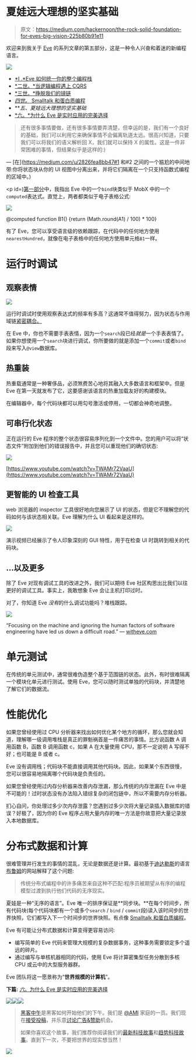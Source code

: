 # 夏娃远大理想的坚实基础

> 原文：<https://medium.com/hackernoon/the-rock-solid-foundation-for-eves-big-vision-225b80b91e11>

欢迎来到我关于 [Eve](http://witheve.com/) 的系列文章的第五部分，这是一种令人兴奋和着迷的新编程语言。

![](img/5d00ee5f811d19fdacd64945cf7dc021.png)

*   [*I .*Eve 如何统一你的整个编程栈](https://hackernoon.com/how-eve-unifies-your-entire-programming-stack-900ca80c58a7)
*   [*二世。*当逻辑编程遇上 CQRS](https://hackernoon.com/when-logic-programming-meets-cqrs-1137ab2a5f86)
*   [*三世。*挣脱我们的镜链](https://hackernoon.com/throwing-off-our-scope-chains-7567beb2d0b6)
*   [*四世。* Smalltalk 和蛋白质编程](https://hackernoon.com/smalltalk-and-protein-programming-4da245ac93e2)
*   ***五、*夏娃远大理想的坚实基础**
*   [*六。*为什么 Eve 是实时应用的完美选择](https://hackernoon.com/why-eve-will-be-perfect-for-realtime-apps-92b965b80ad)

> 还有很多事情要做，还有很多事情要弄清楚，但幸运的是，我们有一个良好的基础，我们可以利用它来确保事情不会偏离轨道太远。很高兴知道，只要我们可以将我们的语义解析回 X，我们就可以保持 X 的属性。这是一件非常困难的事情，但结果似乎是这样的:)

— [在](https://medium.com/u/2826fea8bb47#1 和#2 之间的一个尴尬的中间地带:你将状态块从你的 UI 视图中分离出来，并将它们隔离在一个只支持函数式编程的区域中。)</p><p id=)[第一部分](https://hackernoon.com/how-eve-unifies-your-entire-programming-stack-900ca80c58a7)中，我指出 Eve 中的一个`bind`块类似于 MobX 中的一个`computed`表达式。直觉上，两者都类似于电子表格公式:

![](img/a73be6a4994c14da17a86f518e284c87.png)

@computed function B1() {return (Math.round(A1) / 100) * 100}

有了 Eve，您可以享受语言级的依赖跟踪，在代码中的任何地方使用`nearestHundred`，就像在电子表格中的任何地方使用单元格`B1`一样。

# 运行时调试

## 观察表情

![](img/5a60e1571f9ee08c7bd99a3d4a9b3254.png)

运行时调试时使用观察表达式的频率有多高？这通常不值得努力，因为状态与作用域链[紧密耦合。](https://hackernoon.com/throwing-off-our-scope-chains-7567beb2d0b6)

在 Eve 中，你也不需要手表表情，因为一个`search`段已经*就是*一个手表表情了。如果你想使用一个`search`块进行调试，你所要做的就是添加一个`commit`或者`bind`段来写入`@view`数据库。

## 热重装

热重载通常是一种奢侈品，必须煞费苦心地将其融入大多数语言和框架中。但是 Eve 在第一天就发布了它，这要感谢该语言的热重加载友好的构建模块。

在编辑器中，每个代码块都可以用勾号激活或停用，一切都会神奇地调整。

## 可串行化状态

正在运行的 Eve 程序的整个状态很容易序列化到一个文件中。您的用户可以将“状态文件”附加到他们的错误报告中，并且您可以重现他们的确切状态:

![](img/0f2d7c67a8db8477aa61fb2c26a550bd.png)

[https://www.youtube.com/watch?v=TWAMr72VaaU](https://www.youtube.com/watch?v=TWAMr72VaaU)

## 更智能的 UI 检查工具

web 浏览器的 inspector 工具很好地向您展示了 UI 的状态，但是它不理解您的代码如何与该状态相关联。Eve 理解为什么 UI 看起来是这样的。

![](img/e3e1d0273bd0dc75380cd779b754ab41.png)

演示视频已经展示了令人印象深刻的 GUI 特性，用于在检查 UI 时跳转到相关的代码块。

## …以及更多

除了 Eve 对现有调试工具的改进之外，我们可以期待 Eve 社区构思出比我们以往更好的调试工具。事实上，我敢想象 Eve 会让主机打印过时。

对了，你知道 Eve *没有*的什么调试功能吗？堆栈跟踪。

![](img/41c882ef70a413154d08d3011c18bd6b.png)

“Focusing on the machine and ignoring the human factors of software engineering have led us down a difficult road.” — [witheve.com](http://witheve.com)

# 单元测试

在传统的单元测试中，通常很难伪造整个基于范围链的状态。此外，有时很难隔离一个模块化单元进行测试。使用 Eve，您可以随时测试单独的代码块，并清楚地了解它们的数据流。

# 性能优化

如果您曾经使用过 CPU 分析器来找出如何优化某个地方的循环，那么您就会知道，理解哪一级调用堆栈是真正的罪魁祸首是一件痛苦的事情。比方说函数 A 调用函数 B，函数 B 调用函数 c，如果 A 在大量使用 CPU，那不一定说明 A 写得不好；也可能是 B 或者 c。

Eve 没有调用栈；代码块不能直接调用其他代码块。因此，如果某个东西很慢，您可以很容易地隔离哪个代码块是负责任的。

如果您曾经使用过内存分析器来改善内存泄漏，那么传统的内存泄漏在 Eve 中是不可能的！过时状态没有办法陷入错综复杂的闭包链中，所以不需要内存分析器。

扪心自问，你处理过多少次内存泄露？您遇到过多少次将大量记录插入数据库的错误？好极了，因为你的 Eve 程序占用大量内存的唯一方法是你故意把大量记录放入本地数据库。

# 分布式数据和计算

很难管理并行发生的事情的混乱，无论是数据还是计算。最初基于[迪达勒斯](https://databeta.wordpress.com/2010/01/05/introducing-dedalus/)的语言[布鲁姆](http://bloom-lang.net/features/)的网站解释了这个问题:

> 传统分布式编程中的许多痛苦来自这种不匹配:程序员被期望从有序的编程模型过渡到执行他们代码的无序现实。

夏娃是一种“无序的语言”。Eve 唯一的排序保证是**同步块。**在每个时间步，所有代码块(每个代码块都有一个或多个`search` / `bind` / `commit`段)读入该时间步的世界快照，它们都写入下一个时间步的世界快照。有点像 [Smalltalk 和蛋白质编程](https://hackernoon.com/smalltalk-and-protein-programming-4da245ac93e2)。

Eve 有可能让分布式数据和计算变得更容易访问:

*   编写简单的 Eve 代码来管理大规模的复杂数据事务，这种事务需要锁定多个遥远的碎片。
*   通过编写与单核机器相同的代码，使用 Eve 将计算密集型任务分散到多核 CPU 或云中的大型服务器群。

Eve 团队将这一愿景称为“**世界规模的计算机**”。

**下篇:** [*六*。为什么 Eve 是实时应用的完美选择](https://hackernoon.com/why-eve-will-be-perfect-for-realtime-apps-92b965b80ad)

[![](img/50ef4044ecd4e250b5d50f368b775d38.png)](http://bit.ly/HackernoonFB)[![](img/979d9a46439d5aebbdcdca574e21dc81.png)](https://goo.gl/k7XYbx)[![](img/2930ba6bd2c12218fdbbf7e02c8746ff.png)](https://goo.gl/4ofytp)

> [黑客中午](http://bit.ly/Hackernoon)是黑客如何开始他们的下午。我们是 [@AMI](http://bit.ly/atAMIatAMI) 家庭的一员。我们现在[接受投稿](http://bit.ly/hackernoonsubmission)，并乐意[讨论广告&赞助](mailto:partners@amipublications.com)机会。
> 
> 如果你喜欢这个故事，我们推荐你阅读我们的[最新科技故事](http://bit.ly/hackernoonlatestt)和[趋势科技故事](https://hackernoon.com/trending)。直到下一次，不要把世界的现实想当然！

![](img/be0ca55ba73a573dce11effb2ee80d56.png)